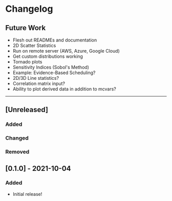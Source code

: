 # Changelog

## Future Work
- Flesh out READMEs and documentation
- 2D Scatter Statistics
- Run on remote server (AWS, Azure, Google Cloud)
- Get custom distributions working
- Tornado plots
- Sensitivity Indices (Sobol's Method)
- Example: Evidence-Based Scheduling?
- 2D/3D Line statistics?
- Correlation matrix input?
- Ability to plot derived data in addition to mcvars?

----

## [Unreleased]
### Added    
### Changed    
### Removed    

## [0.1.0] - 2021-10-04
### Added
 - Initial release!